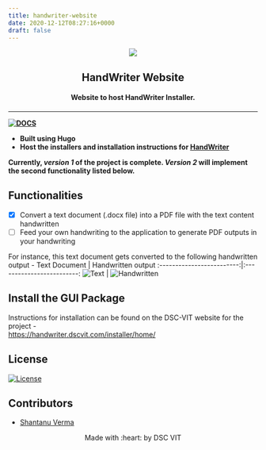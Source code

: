 ```yaml
---
title: handwriter-website
date: 2020-12-12T08:27:16+0000
draft: false
---
```

<p align="center">
	<img src="https://user-images.githubusercontent.com/30529572/72455010-fb38d400-37e7-11ea-9c1e-8cdeb5f5906e.png" />
	<h2 align="center"> HandWriter Website </h2>
	<h4 align="center"> Website to host HandWriter Installer. <h4>
</p>

---
[![DOCS](https://img.shields.io/badge/Documentation-see%20docs-green?style=flat-square&logo=appveyor)](https://saurusxi.github.io/HandwritingParser/)

- Built using Hugo
- Host the installers and installation instructions for [HandWriter](https://github.com/GDGVIT/HandWriter)

Currently,  *version 1* of the project is complete.
*Version 2* will implement the second functionality listed below. 

## Functionalities
- [X] Convert a text document (.docx file) into a PDF file with the text content handwritten
- [ ] Feed your own handwriting to the application to generate PDF outputs in your handwriting

For instance, this text document gets converted to the following handwritten output -
Text Document              |  Handwritten output
:-------------------------:|:-------------------------:
![Text](https://shantanu-verma-portfolio.netlify.app/document_image.jpeg)  |  ![Handwritten](https://shantanu-verma-portfolio.netlify.app/hw_0.jpeg)

## Install the GUI Package

Instructions for installation can be found on the DSC-VIT website for the project - <br>
<https://handwriter.dscvit.com/installer/home/>

## License
[![License](http://img.shields.io/:license-mit-blue.svg?style=flat-square)](http://badges.mit-license.org)

## Contributors

* [ Shantanu Verma ](https://github.com/SaurusXI/)

<p align="center">
	Made with :heart: by DSC VIT
</p>

